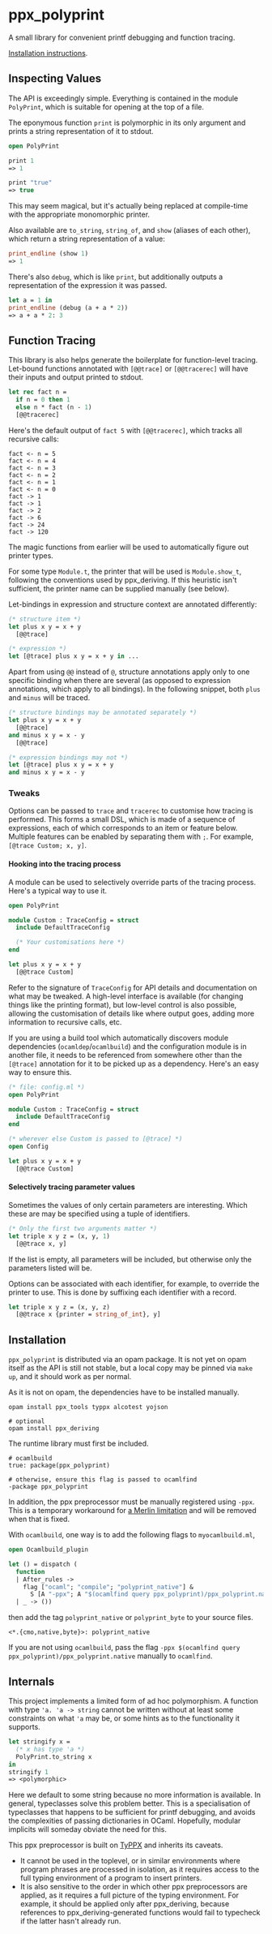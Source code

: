 
# ppx_polyprint

A small library for convenient printf debugging and function tracing.

[Installation instructions](#installation).

## Inspecting Values

The API is exceedingly simple. Everything is contained in the module `PolyPrint`, which is suitable for opening at the top of a file.

The eponymous function `print` is polymorphic in its only argument and prints a string representation of it to stdout.

```ocaml
open PolyPrint

print 1
=> 1

print "true"
=> true
```

This may seem magical, but it's actually being replaced at compile-time with the appropriate monomorphic printer.

Also available are `to_string`, `string_of`, and `show` (aliases of each other), which return a string representation of a value:

```ocaml
print_endline (show 1)
=> 1
```

There's also `debug`, which is like `print`, but additionally outputs a representation of the expression it was passed.

```ocaml
let a = 1 in
print_endline (debug (a + a * 2))
=> a + a * 2: 3
```

## Function Tracing

This library is also helps generate the boilerplate for function-level tracing. Let-bound functions annotated with `[@@trace]` or `[@@tracerec]` will have their inputs and output printed to stdout.

```ocaml
let rec fact n =
  if n = 0 then 1
  else n * fact (n - 1)
  [@@tracerec]
```

Here's the default output of `fact 5` with `[@@tracerec]`, which tracks all recursive calls:

```
fact <- n = 5
fact <- n = 4
fact <- n = 3
fact <- n = 2
fact <- n = 1
fact <- n = 0
fact -> 1
fact -> 1
fact -> 2
fact -> 6
fact -> 24
fact -> 120
```

The magic functions from earlier will be used to automatically figure out printer types.

For some type `Module.t`, the printer that will be used is `Module.show_t`, following the conventions used by ppx_deriving. If this heuristic isn't sufficient, the printer name can be supplied manually (see below).

Let-bindings in expression and structure context are annotated differently:

```ocaml
(* structure item *)
let plus x y = x + y
  [@@trace]

(* expression *)
let [@trace] plus x y = x + y in ...
```

Apart from using `@@` instead of `@`, structure annotations apply only to one specific binding when there are several (as opposed to expression annotations, which apply to all bindings). In the following snippet, both `plus` and `minus` will be traced.

```ocaml
(* structure bindings may be annotated separately *)
let plus x y = x + y
  [@@trace]
and minus x y = x - y
  [@@trace]

(* expression bindings may not *)
let [@trace] plus x y = x + y
and minus x y = x - y
```

### Tweaks

Options can be passed to `trace` and `tracerec` to customise how tracing is performed. This forms a small DSL, which is made of a sequence of expressions, each of which corresponds to an item or feature below. Multiple features can be enabled by separating them with `;`. For example, `[@trace Custom; x, y]`.

#### Hooking into the tracing process

A module can be used to selectively override parts of the tracing process. Here's a typical way to use it.

```ocaml
open PolyPrint

module Custom : TraceConfig = struct
  include DefaultTraceConfig

  (* Your customisations here *)
end

let plus x y = x + y
  [@@trace Custom]
```

Refer to the signature of `TraceConfig` for API details and documentation on what may be tweaked. A high-level interface is available (for changing things like the printing format), but low-level control is also possible, allowing the customisation of details like where output goes, adding more information to recursive calls, etc.

If you are using a build tool which automatically discovers module dependencies (`ocamldep`/`ocamlbuild`) and the configuration module is in another file, it needs to be referenced from somewhere other than the `[@trace]` annotation for it to be picked up as a dependency. Here's an easy way to ensure this.

```ocaml
(* file: config.ml *)
open PolyPrint

module Custom : TraceConfig = struct
  include DefaultTraceConfig
end

(* wherever else Custom is passed to [@trace] *)
open Config

let plus x y = x + y
  [@@trace Custom]
```

#### Selectively tracing parameter values

Sometimes the values of only certain parameters are interesting. Which these are may be specified using a tuple of identifiers.

```ocaml
(* Only the first two arguments matter *)
let triple x y z = (x, y, 1)
  [@@trace x, y]
```

If the list is empty, all parameters will be included, but otherwise only the parameters listed will be.

Options can be associated with each identifier, for example, to override the printer to use. This is done by suffixing each identifier with a record.

```ocaml
let triple x y z = (x, y, z)
  [@@trace x {printer = string_of_int}, y]
```

## Installation

`ppx_polyprint` is distributed via an opam package. It is not yet on opam itself as the API is still not stable, but a local copy may be pinned via `make up`, and it should work as per normal.

As it is not on opam, the dependencies have to be installed manually.

```
opam install ppx_tools typpx alcotest yojson

# optional
opam install ppx_deriving
```

The runtime library must first be included.

```
# ocamlbuild
true: package(ppx_polyprint)

# otherwise, ensure this flag is passed to ocamlfind
-package ppx_polyprint
```

In addition, the ppx preprocessor must be manually registered using `-ppx`. This is a temporary workaround for [a Merlin limitation](https://github.com/the-lambda-church/merlin/issues/483#issuecomment-182274832) and will be removed when that is fixed.

With `ocamlbuild`, one way is to add the following flags to `myocamlbuild.ml`,

```ocaml
open Ocamlbuild_plugin

let () = dispatch (
  function
  | After_rules ->
    flag ["ocaml"; "compile"; "polyprint_native"] &
      S [A "-ppx"; A "$(ocamlfind query ppx_polyprint)/ppx_polyprint.native"]
  | _ -> ())
```

then add the tag `polyprint_native` or `polyprint_byte` to your source files.

```
<*.{cmo,native,byte}>: polyprint_native
```

If you are not using `ocamlbuild`, pass the flag `-ppx $(ocamlfind query ppx_polyprint)/ppx_polyprint.native` manually to `ocamlfind`.

## Internals

This project implements a limited form of ad hoc polymorphism. A function with type `'a. 'a -> string` cannot be written without at least some constraints on what `'a` may be, or some hints as to the functionality it supports.

```ocaml
let stringify x =
  (* x has type 'a *)
  PolyPrint.to_string x
in
stringify 1
=> <polymorphic>
```

Here we default to some string because no more information is available. In general, typeclasses solve this problem better. This is a specialisation of typeclasses that happens to be sufficient for printf debugging, and avoids the complexities of passing dictionaries in OCaml. Hopefully, modular implicits will someday obviate the need for this.

This ppx preprocessor is built on [TyPPX](https://bitbucket.org/camlspotter/typpx) and inherits its caveats.

- It cannot be used in the toplevel, or in similar environments where program phrases are processed in isolation, as it requires access to the full typing environment of a program to insert printers.
- It is also sensitive to the order in which other ppx preprocessors are applied, as it requires a full picture of the typing environment. For example, it should be applied only after ppx_deriving, because references to ppx_deriving-generated functions would fail to typecheck if the latter hasn't already run.

